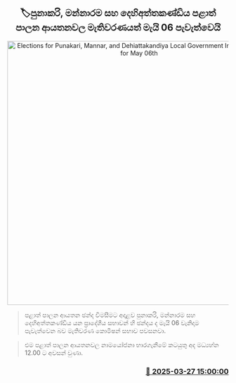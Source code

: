<p align='center'><b><h2 align='center' title='Elections for Punakari, Mannar, and Dehiattakandiya Local Government Institutions Set for May 06th'>🏷පුනාකරි, මන්නාරම සහ දෙහිඅත්තකණ්ඩිය පළාත් පාලන ආයතනවල මැතිවරණයත් මැයි 06 පැවැත්වෙයි</h2></b></p>
<p align='center'><img src='https://helakuru.sgp1.cdn.digitaloceanspaces.com/esana/images/lib/local-government-election-2025.jpg' width='600' alt='Elections for Punakari, Mannar, and Dehiattakandiya Local Government Institutions Set for May 06th'></p>

> පළාත් පාලන ආයතන ඡන්ද විමසීමට අදාළව පුනාකරි, මන්නාරම සහ දෙහිඅත්තකණ්ඩිය යන ප්‍රාදේශීය සභාවන් හි ඡන්දය ද මැයි 06 වැනිදාම පැවැත්වෙන බව මැතිවරණ කොමිෂන් සභාව පවසනවා.

> එම පළාත් පාලන ආයතනවල නාමයෝජනා භාරගැනීමේ කටයුතු අද මධ්‍යහ්න 12.00 ට අවසන් වුණා.



<h3 align='right'><a href='https://www.helakuru.lk/esana/p/108696/'>📅 2025-03-27 15:00:00</a></h3>
